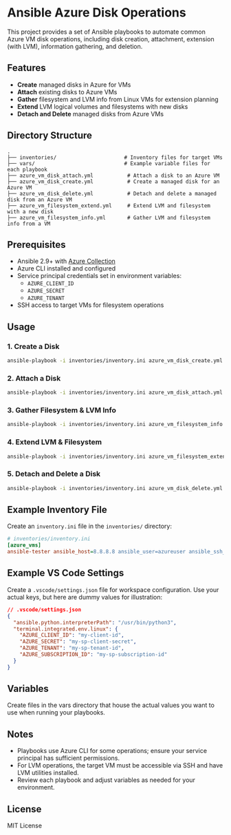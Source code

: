 # Ansible Azure Disk Operations

This project provides a set of Ansible playbooks to automate common Azure VM disk operations, including disk creation, attachment, extension (with LVM), information gathering, and deletion.

## Features

- **Create** managed disks in Azure for VMs
- **Attach** existing disks to Azure VMs
- **Gather** filesystem and LVM info from Linux VMs for extension planning
- **Extend** LVM logical volumes and filesystems with new disks
- **Detach and Delete** managed disks from Azure VMs

## Directory Structure

```
.
├── inventories/                      # Inventory files for target VMs
├── vars/                             # Example variable files for each playbook
├── azure_vm_disk_attach.yml           # Attach a disk to an Azure VM
├── azure_vm_disk_create.yml           # Create a managed disk for an Azure VM
├── azure_vm_disk_delete.yml           # Detach and delete a managed disk from an Azure VM
├── azure_vm_filesystem_extend.yml     # Extend LVM and filesystem with a new disk
├── azure_vm_filesystem_info.yml       # Gather LVM and filesystem info from a VM
```

## Prerequisites

- Ansible 2.9+ with [Azure Collection](https://docs.ansible.com/ansible/latest/collections/azure/azcollection/index.html)
- Azure CLI installed and configured
- Service principal credentials set in environment variables:
  - `AZURE_CLIENT_ID`
  - `AZURE_SECRET`
  - `AZURE_TENANT`
- SSH access to target VMs for filesystem operations

## Usage

### 1. Create a Disk

```sh
ansible-playbook -i inventories/inventory.ini azure_vm_disk_create.yml -e @vars/vars_azure_vm_disk_create.yml
```

### 2. Attach a Disk

```sh
ansible-playbook -i inventories/inventory.ini azure_vm_disk_attach.yml -e @vars/vars_azure_vm_disk_attach.yml
```

### 3. Gather Filesystem & LVM Info

```sh
ansible-playbook -i inventories/inventory.ini azure_vm_filesystem_info.yml -e @vars/vars_azure_vm_filesystem_info.yml
```

### 4. Extend LVM & Filesystem

```sh
ansible-playbook -i inventories/inventory.ini azure_vm_filesystem_extend.yml -e @vars/vars_azure_vm_filesystem_extend.yml
```

### 5. Detach and Delete a Disk

```sh
ansible-playbook -i inventories/inventory.ini azure_vm_disk_delete.yml -e @vars/vars_azure_vm_disk_delete.yml
```

## Example Inventory File

Create an `inventory.ini` file in the `inventories/` directory:

```ini
# inventories/inventory.ini
[azure_vms]
ansible-tester ansible_host=8.8.8.8 ansible_user=azureuser ansible_ssh_private_key_file=~/ansible-secrets/my-vm-key.pem

```

## Example VS Code Settings

Create a `.vscode/settings.json` file for workspace configuration. Use your actual keys, but here are dummy values for illustration:

```json
// .vscode/settings.json
{
  "ansible.python.interpreterPath": "/usr/bin/python3",
  "terminal.integrated.env.linux": {
    "AZURE_CLIENT_ID": "my-client-id",
    "AZURE_SECRET": "my-sp-client-secret",
    "AZURE_TENANT": "my-sp-tenant-id",
    "AZURE_SUBSCRIPTION_ID": "my-sp-subscription-id"
  }
}
```

## Variables

Create files in the vars directory that house the actual values you want to use when running your playbooks.

## Notes

- Playbooks use Azure CLI for some operations; ensure your service principal has sufficient permissions.
- For LVM operations, the target VM must be accessible via SSH and have LVM utilities installed.
- Review each playbook and adjust variables as needed for your environment.

## License

MIT License
